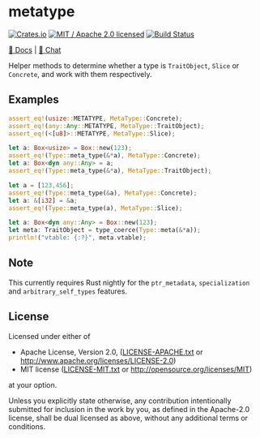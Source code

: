 # metatype

[![Crates.io](https://img.shields.io/crates/v/metatype.svg?maxAge=86400)](https://crates.io/crates/metatype)
[![MIT / Apache 2.0 licensed](https://img.shields.io/crates/l/metatype.svg?maxAge=2592000)](#License)
[![Build Status](https://dev.azure.com/alecmocatta/metatype/_apis/build/status/tests?branchName=master)](https://dev.azure.com/alecmocatta/metatype/_build?definitionId=7)

[📖 Docs](https://docs.rs/metatype/0.2) | [💬 Chat](https://constellation.zulipchat.com/#narrow/stream/213236-subprojects)

Helper methods to determine whether a type is `TraitObject`, `Slice` or `Concrete`, and work with them respectively.

## Examples

```rust
assert_eq!(usize::METATYPE, MetaType::Concrete);
assert_eq!(any::Any::METATYPE, MetaType::TraitObject);
assert_eq!(<[u8]>::METATYPE, MetaType::Slice);

let a: Box<usize> = Box::new(123);
assert_eq!(Type::meta_type(&*a), MetaType::Concrete);
let a: Box<dyn any::Any> = a;
assert_eq!(Type::meta_type(&*a), MetaType::TraitObject);

let a = [123,456];
assert_eq!(Type::meta_type(&a), MetaType::Concrete);
let a: &[i32] = &a;
assert_eq!(Type::meta_type(a), MetaType::Slice);

let a: Box<dyn any::Any> = Box::new(123);
let meta: TraitObject = type_coerce(Type::meta(&*a));
println!("vtable: {:?}", meta.vtable);
```

## Note

This currently requires Rust nightly for the `ptr_metadata`, `specialization` and `arbitrary_self_types` features.

## License

Licensed under either of

 * Apache License, Version 2.0, ([LICENSE-APACHE.txt](LICENSE-APACHE.txt) or http://www.apache.org/licenses/LICENSE-2.0)
 * MIT license ([LICENSE-MIT.txt](LICENSE-MIT.txt) or http://opensource.org/licenses/MIT)

at your option.

Unless you explicitly state otherwise, any contribution intentionally submitted for inclusion in the work by you, as defined in the Apache-2.0 license, shall be dual licensed as above, without any additional terms or conditions.
